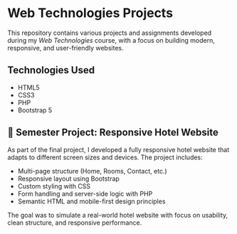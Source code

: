 # Web Technologies Projects

This repository contains various projects and assignments developed during my *Web Technologies* course, with a focus on building modern, responsive, and user-friendly websites.

## Technologies Used

- HTML5
- CSS3
- PHP
- Bootstrap 5

## 📌 Semester Project: Responsive Hotel Website

As part of the final project, I developed a fully responsive hotel website that adapts to different screen sizes and devices. The project includes:

- Multi-page structure (Home, Rooms, Contact, etc.)
- Responsive layout using Bootstrap
- Custom styling with CSS
- Form handling and server-side logic with PHP
- Semantic HTML and mobile-first design principles

The goal was to simulate a real-world hotel website with focus on usability, clean structure, and responsive performance.




